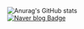
![Anurag's GitHub stats](https://github-readme-stats.vercel.app/api?username=doyoon530&show_icons=true&theme=radical)<br>
[![Naver blog Badge](https://img.shields.io/badge/-Naver%20blog-brightgreen?style=flat-square&logo=Naver&logoColor=white&link=https://blog.naver.com/kimdu001)](https://blog.naver.com/kimdu001)
